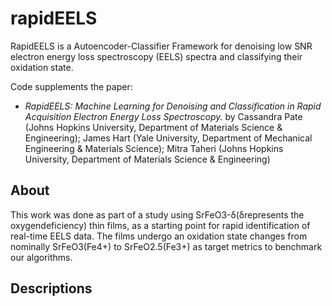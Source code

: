 # rapidEELS

RapidEELS is a Autoencoder-Classifier Framework for denoising low SNR electron energy loss spectroscopy (EELS) spectra and classifying their oxidation state.

Code supplements the paper:  
- *RapidEELS: Machine Learning for Denoising and Classification in Rapid Acquisition Electron Energy Loss Spectroscopy.*
by Cassandra Pate (Johns Hopkins University, Department of Materials Science & Engineering); James Hart (Yale University, Department of Mechanical Engineering & Materials Science); Mitra Taheri (Johns Hopkins University, Department of Materials Science & Engineering)

## About 
This work was done as part of a study using SrFeO3-δ(δrepresents the oxygendeficiency) thin films, as a starting point for rapid identification of real-time EELS data. The films undergo an oxidation state changes from nominally SrFeO3(Fe4+) to SrFeO2.5(Fe3+) as target metrics to benchmark our algorithms.


## Descriptions



